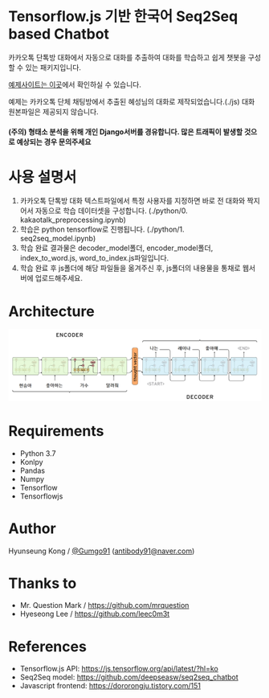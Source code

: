 # Tensorflow.js 기반 한국어 Seq2Seq based Chatbot
카카오톡 단톡방 대화에서 자동으로 대화를 추출하여 대화를 학습하고 쉽게 챗봇을 구성할 수 있는 패키지입니다.

[예제사이트는 이곳](http://blcat.kr/aichat/)에서 확인하실 수 있습니다.

예제는 카카오톡 단체 채팅방에서 추출된 혜성님의 대화로 제작되었습니다.(./js) 대화 원본파일은 제공되지 않습니다.

#### (주의) 형태소 분석을 위해 개인 Django서버를 경유합니다. 많은 트래픽이 발생할 것으로 예상되는 경우 문의주세요


# 사용 설명서

1. 카카오톡 단톡방 대화 텍스트파일에서 특정 사용자를 지정하면 바로 전 대화와 짝지어서 자동으로 학습 데이터셋을 구성합니다. (./python/0. kakaotalk_preprocessing.ipynb)
2. 학습은 python tensorflow로 진행됩니다. (./python/1. seq2seq_model.ipynb)
3. 학습 완료 결과물은 decoder_model폴더, encoder_model폴더, index_to_word.js, word_to_index.js파일입니다.
4. 학습 완료 후 js폴더에 해당 파일들을 옮겨주신 후, js폴더의 내용물을 통채로 웹서버에 업로드해주세요.

# Architecture
![images](images/lstm.png) 

# Requirements
- Python 3.7
- Konlpy
- Pandas
- Numpy
- Tensorflow
- Tensorflowjs

# Author
Hyunseung Kong / [@Gumgo91](https://github.com/Gumgo91) (antibody91@naver.com)

# Thanks to
- Mr. Question Mark / https://github.com/mrquestion
- Hyeseong Lee / https://github.com/leec0m3t

# References
- Tensorflow.js API: https://js.tensorflow.org/api/latest/?hl=ko
- Seq2Seq model: https://github.com/deepseasw/seq2seq_chatbot
- Javascript frontend: https://dororongju.tistory.com/151
